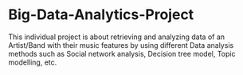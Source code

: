 # Big-Data-Analytics-Project
This individual project is about retrieving and analyzing data of an Artist/Band with their music features by using different Data analysis methods such as Social network analysis, Decision tree model, Topic modelling, etc.
